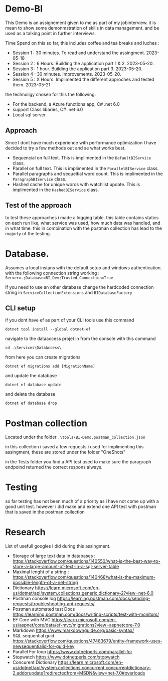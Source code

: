 # Demo-BI
This Demo is an assignement given to me as part of my jobinterview. it is mean to show some demonmstration of skills in data management. and be used as a talking point in further interviews. 

Time Spend on this so far, this includes coffee and tea breaks and luches :  
* Session 1 : 30 minutes. To read and understand the assingment. 2023-05-18  
* Session 2 : 6 Hours. Building the application part 1 & 2. 2023-05-20.  
* Session 3 : 1 hour.  Building the application part 3. 2023-05-20.  
* Session 4 : 30 minutes. Improvements. 2023-05-20.  
* Session 5 : X Hours. Implimented the different approches and tested them. 2023-05-21

the technoligy chosen for this the following: 
* For the backend, a Azure functions app, C# .net 6.0
* support Class libaries, C# .net 6.0
* Local sql server. 

## Approach

Since I dont have much experience with performance optimization I have decided to try a few methods out and se what works best. 

* Sequencial on full text. This is implimented in the `DefaultBIService` class.
* Parallel on full text. This is implimented in the `ParallelBIService` class.
* Parallel paragraphs and sequeltial word count. This is implimented in the `ParagraphBIService` class. 
* Hashed cache for unique words with watchlist update. This is implimented in the `HashedBIService` class. 

## Test of the approach
to test these approaches i made a logging table. this table contains statics on each run like, what service was used, how much data was handled, and in what time. this in combination with the postman collection has lead to the majorty of the testing.

# Database. 
Assumes a local instans with the default setup and windows authentication.  
with the following connection string working :
`Server=.;Database=BI_Dev;Trusted_Connection=True`

If you need to use an other database change the hardcoded connection string in `ServiceCollectionExtensions` and `BIDatabaseFactory`


## CLI setup 
if you dont have ef as part of your CLI tools use this command

`dotnet tool install --global dotnet-ef`

navigate to the dataaccess projet in from the console with this command 

`cd .\Services\DataAccess\`

from here you can create migrations 

`dotnet ef migrations add [MigrationName]`

and update the database 

`dotnet ef database update`

and delete the database 

`dotnet ef database drop`

# Postman collection 
Located under the folder `.\tools\BI-Demo.postman_collection.json`

in this collection i saved a few requests i used for implimenting this assingment, these are stored under the folder "OneShots"

in the Tests folder you find a API test used to make sure the paragraph endpoind returned the correct respons always.


# Testing 
so far testing has not been much of a priority as i have not come up with a good unit test. however i did make and extend one API test with postman that is saved in the postman collection


# Research 
List of usefull googles i did during this assingment.   

* Storage of large text data in databases : https://stackoverflow.com/questions/140550/what-is-the-best-way-to-store-a-large-amount-of-text-in-a-sql-server-table  
* Maximal lenght of a string : https://stackoverflow.com/questions/140468/what-is-the-maximum-possible-length-of-a-net-string  
* Dictionary https://learn.microsoft.com/en-us/dotnet/api/system.collections.generic.dictionary-2?view=net-6.0
* Postman console log https://learning.postman.com/docs/sending-requests/troubleshooting-api-requests/
* Postman automated test Docs https://learning.postman.com/docs/writing-scripts/test-with-monitors/
* EF Core with MVC https://learn.microsoft.com/en-us/aspnet/core/data/ef-mvc/migrations?view=aspnetcore-7.0
* Markdown https://www.markdownguide.org/basic-syntax/
* SQL sequential guid https://stackoverflow.com/questions/47483679/entity-framework-uses-newsequentialid-for-guid-key
* Parallel For loop https://www.dotnetperls.com/parallel-for
* Stopwatch https://www.dotnetperls.com/stopwatch
* Concurent Dictionary https://learn.microsoft.com/en-us/dotnet/api/system.collections.concurrent.concurrentdictionary-2.addorupdate?redirectedfrom=MSDN&view=net-7.0#overloads
